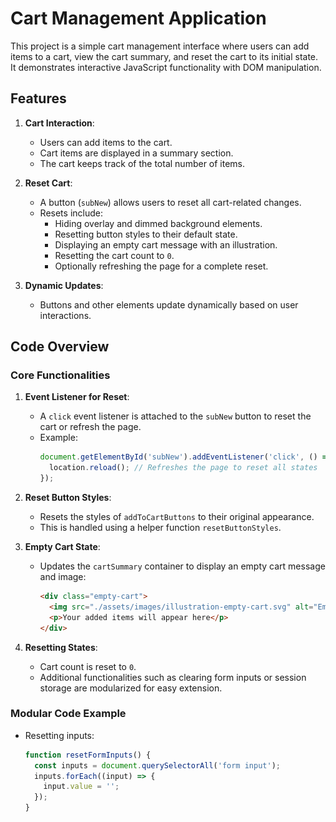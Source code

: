 # Cart Management Application

This project is a simple cart management interface where users can add items to a cart, view the cart summary, and reset the cart to its initial state. It demonstrates interactive JavaScript functionality with DOM manipulation.

## Features

1. **Cart Interaction**:
   - Users can add items to the cart.
   - Cart items are displayed in a summary section.
   - The cart keeps track of the total number of items.

2. **Reset Cart**:
   - A button (`subNew`) allows users to reset all cart-related changes.
   - Resets include:
     - Hiding overlay and dimmed background elements.
     - Resetting button styles to their default state.
     - Displaying an empty cart message with an illustration.
     - Resetting the cart count to `0`.
     - Optionally refreshing the page for a complete reset.

3. **Dynamic Updates**:
   - Buttons and other elements update dynamically based on user interactions.

## Code Overview

### Core Functionalities

1. **Event Listener for Reset**:
   - A `click` event listener is attached to the `subNew` button to reset the cart or refresh the page.
   - Example:
     ```javascript
     document.getElementById('subNew').addEventListener('click', () => {
       location.reload(); // Refreshes the page to reset all states
     });
     ```

2. **Reset Button Styles**:
   - Resets the styles of `addToCartButtons` to their original appearance.
   - This is handled using a helper function `resetButtonStyles`.

3. **Empty Cart State**:
   - Updates the `cartSummary` container to display an empty cart message and image:
     ```html
     <div class="empty-cart">
       <img src="./assets/images/illustration-empty-cart.svg" alt="Empty Cart">
       <p>Your added items will appear here</p>
     </div>
     ```

4. **Resetting States**:
   - Cart count is reset to `0`.
   - Additional functionalities such as clearing form inputs or session storage are modularized for easy extension.

### Modular Code Example

- Resetting inputs:
  ```javascript
  function resetFormInputs() {
    const inputs = document.querySelectorAll('form input');
    inputs.forEach((input) => {
      input.value = '';
    });
  }

